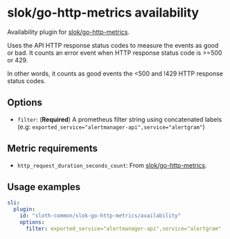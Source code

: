 # slok/go-http-metrics availability

Availability plugin for [slok/go-http-metrics].

Uses the API HTTP response status codes to measure the events as good or bad. It counts an error event when HTTP response status code is >=500 or 429.

In other words, it counts as good events the <500 and !429 HTTP response status codes.

## Options

- `filter`: (**Required**) A prometheus filter string using concatenated labels (e.g: `exported_service="alertmanager-api",service="alertgram"`)

## Metric requirements

- `http_request_duration_seconds_count`: From [slok/go-http-metrics].

## Usage examples

```yaml
sli:
  plugin:
    id: "sloth-common/slok-go-http-metrics/availability"
    options:
      filter: exported_service="alertmanager-api",service="alertgram"
```

[slok/go-http-metrics]: https://github.com/slok/go-http-metrics
